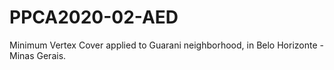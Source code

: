 # PPCA2020-02-AED
Minimum Vertex Cover applied to Guarani neighborhood, in Belo Horizonte - Minas Gerais.
